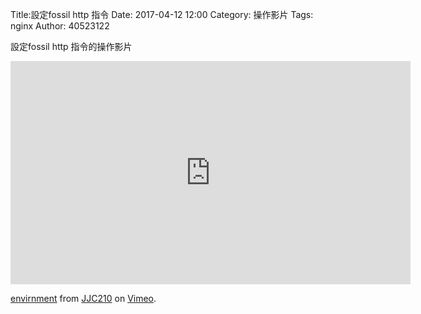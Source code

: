 Title:設定fossil http 指令 
Date: 2017-04-12 12:00
Category: 操作影片
Tags: nginx
Author: 40523122
 
設定fossil http 指令的操作影片
 
<!-- PELICAN_END_SUMMARY -->

<iframe src="https://player.vimeo.com/video/214970216" width="640" height="357" frameborder="0" webkitallowfullscreen mozallowfullscreen allowfullscreen></iframe>
<p><a href="https://vimeo.com/214970216">envirnment</a> from <a href="https://vimeo.com/user58912544">JJC210</a> on <a href="https://vimeo.com">Vimeo</a>.</p>